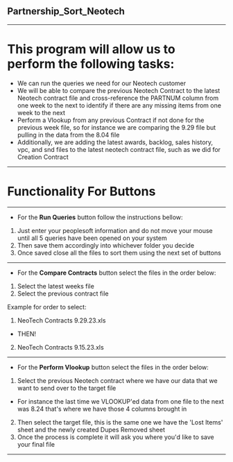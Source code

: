 ## Partnership_Sort_Neotech
_______________________________________________________________________________________________________________


# This program will allow us to perform the following tasks: 

- We can run the queries we need for our Neotech customer
- We will be able to compare the previous Neotech Contract to the latest Neotech contract file and cross-reference the PARTNUM column from one week to the next to identify if there are any missing items from one week to the next
- Perform a Vlookup from any previous Contract if not done for the previous week file, so for instance we are comparing the 9.29 file but pulling in the data from the 8.04 file 
- Additionally, we are adding the latest awards, backlog, sales history, vpc, and snd files to the latest neotech contract file, such as we did for Creation Contract

_______________________________________________________________________________________________________________

# Functionality For Buttons
_______________________________________________________________________________________________________________

- For the **Run Queries** button follow the instructions bellow: 

1. Just enter your peoplesoft information and do not move your mouse until all 5 queries have been opened on your system
2. Then save them accordingly into whichever folder you decide 
3. Once saved close all the files to sort them using the next set of buttons

_______________________________________________________________________________________________________________

- For the **Compare Contracts** button select the files in the order below: 

1. Select the latest weeks file
2. Select the previous contract file

Example for order to select: 

1. NeoTech Contracts 9.29.23.xls 
- THEN!
2. NeoTech Contracts 9.15.23.xls

_______________________________________________________________________________________________________________

- For the **Perform Vlookup** button select the files in the order below: 

1. Select the previous Neotech contract where we have our data that we want to send over to the target file
- For instance the last time we VLOOKUP'ed data from one file to the next was 8.24 that's where we have those 4 columns brought in
2. Then select the target file, this is the same one we have the 'Lost Items' sheet and the newly created Dupes Removed sheet 
3. Once the process is complete it will ask you where you'd like to save your final file

_______________________________________________________________________________________________________________